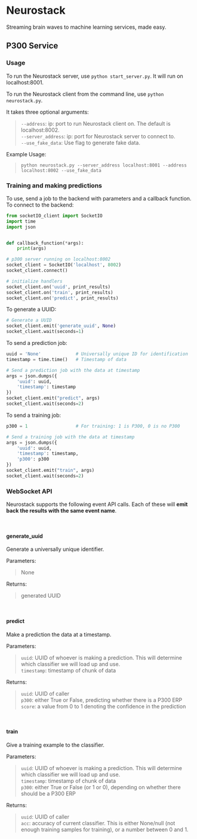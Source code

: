 # Neurostack

Streaming brain waves to machine learning services, made easy.

## P300 Service

### Usage

To run the Neurostack server, use `python start_server.py`. It will run on localhost:8001.

To run the Neurostack client from the command line, use `python neurostack.py`.

It takes three optional arguments:

> `--address`: ip: port to run Neurostack client on. The default is localhost:8002.\
>`--server_address`: ip: port for Neurostack server to connect to.\
>`--use_fake_data`: Use flag to generate fake data.

Example Usage:

>`python neurostack.py --server_address localhost:8001 --address localhost:8002 --use_fake_data`


### Training and making predictions

To use, send a job to the backend with parameters and a callback function. To connect to the backend:

```python
from socketIO_client import SocketIO
import time
import json


def callback_function(*args):
    print(args)

# p300 server running on localhost:8002
socket_client = SocketIO('localhost', 8002)
socket_client.connect()

# initialize handlers
socket_client.on('uuid', print_results)
socket_client.on('train', print_results)
socket_client.on('predict', print_results)
```

To generate a UUID:

```python
# Generate a UUID
socket_client.emit('generate_uuid', None)
socket_client.wait(seconds=1)
```

To send a prediction job:

```python
uuid = 'None'             # Universally unique ID for identification
timestamp = time.time()   # Timestamp of data

# Send a prediction job with the data at timestamp
args = json.dumps({
    'uuid': uuid,
    'timestamp': timestamp
})
socket_client.emit("predict", args)
socket_client.wait(seconds=2)
```

To send a training job:

```python
p300 = 1                  # For training: 1 is P300, 0 is no P300

# Send a training job with the data at timestamp
args = json.dumps({
    'uuid': uuid,
    'timestamp': timestamp,
    'p300': p300
})
socket_client.emit("train", args)
socket_client.wait(seconds=2)
```

### WebSocket API

Neurostack supports the following event API calls. Each of these will __emit back the results with the same event name__.

<br>

#### generate_uuid
Generate a universally unique identifier.

Parameters:
> None

Returns:
> generated UUID

<br>

#### predict
Make a prediction the data at a timestamp.

Parameters:
> `uuid`: UUID of whoever is making a prediction. This will determine which classifier we will load up and use.  
`timestamp`: timestamp of chunk of data

Returns:
> `uuid`: UUID of caller  
`p300`: either True or False, predicting whether there is a P300 ERP  
`score`: a value from 0 to 1 denoting the confidence in the prediction

<br>

#### train
Give a training example to the classifier.

Parameters:
> `uuid`: UUID of whoever is making a prediction. This will determine which classifier we will load up and use.  
`timestamp`: timestamp of chunk of data  
`p300`: either True or False (or 1 or 0), depending on whether there should be a P300 ERP

Returns:
> `uuid`: UUID of caller  
`acc`: accuracy of current classifier. This is either None/null (not enough training samples for training), or a number between 0 and 1.
